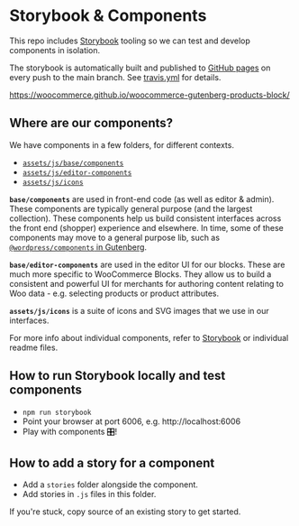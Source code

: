 # Storybook & Components

This repo includes [Storybook](https://storybook.js.org) tooling so we can test and develop components in isolation.

The storybook is automatically built and published to [GitHub pages](https://woocommerce.github.io/woocommerce-gutenberg-products-block/) on every push to the main branch. See [travis.yml](https://github.com/woocommerce/woocommerce-gutenberg-products-block/blob/main/.travis.yml) for details.

https://woocommerce.github.io/woocommerce-gutenberg-products-block/

## Where are our components?
We have components in a few folders, for different contexts.

- [`assets/js/base/components`](https://github.com/woocommerce/woocommerce-gutenberg-products-block/tree/main/assets/js/base/components)
- [`assets/js/editor-components`](https://github.com/woocommerce/woocommerce-gutenberg-products-block/tree/main/assets/js/components)
- [`assets/js/icons`](https://github.com/woocommerce/woocommerce-gutenberg-products-block/tree/main/assets/js/icons)

__`base/components`__ are used in front-end code (as well as editor & admin). These components are typically general purpose (and the largest collection). These components help us build consistent interfaces across the front end (shopper) experience and elsewhere. In time, some of these components may move to a general purpose lib, such as [`@wordpress/components` in Gutenberg](https://github.com/WordPress/gutenberg/tree/master/packages/components).

__`base/editor-components`__ are used in the editor UI for our blocks. These are much more specific to WooCommerce Blocks. They allow us to build a consistent and powerful UI for merchants for authoring content relating to Woo data - e.g. selecting products or product attributes.

__`assets/js/icons`__ is a suite of icons and SVG images that we use in our interfaces. 

For more info about individual components, refer to [Storybook](https://woocommerce.github.io/woocommerce-gutenberg-products-block/) or individual readme files.

## How to run Storybook locally and test components

- `npm run storybook`
- Point your browser at port 6006, e.g. http://localhost:6006
- Play with components 🎛!

## How to add a story for a component

- Add a `stories` folder alongside the component.
- Add stories in `.js` files in this folder. 

If you're stuck, copy source of an existing story to get started.
